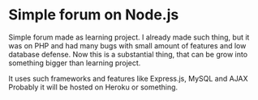 # Simple forum on Node.js
Simple forum made as learning project.
I already made such thing, but it was on PHP and had many bugs with small amount of features and low database defense.
Now this is a substantial thing, that can be grow into something bigger than learning project.

It uses such frameworks and features like Express.js, MySQL and AJAX
Probably it will be hosted on Heroku or something.
